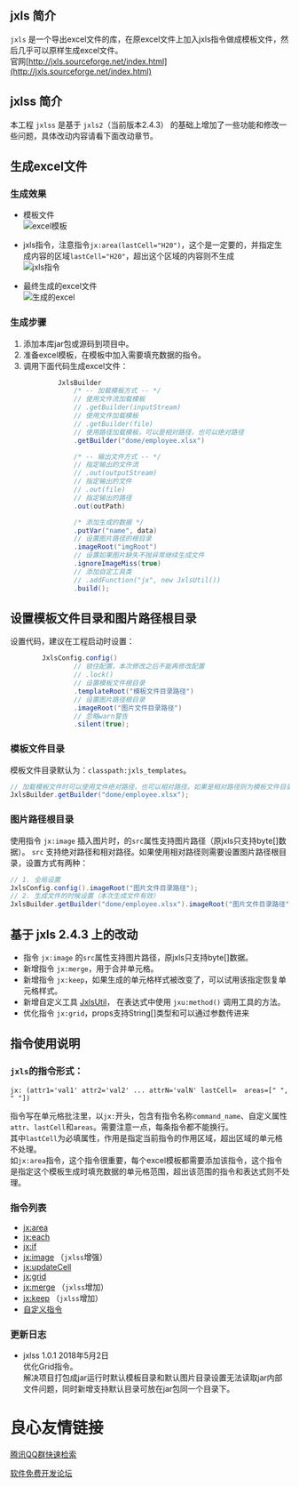 ## jxls 简介

`jxls` 是一个导出excel文件的库，在原excel文件上加入jxls指令做成模板文件，然后几乎可以原样生成excel文件。   
官网[http://jxls.sourceforge.net/index.html](http://jxls.sourceforge.net/index.html)

## jxlss 简介

本工程 `jxlss` 是基于 `jxls2`（当前版本2.4.3） 的基础上增加了一些功能和修改一些问题，具体改动内容请看下面改动章节。

## 生成excel文件

### 生成效果

- 模板文件   
![excel模板](https://gitee.com/uploads/images/2018/0125/174415_b02ec515_1424806.png "模板.png")

- jxls指令，注意指令`jx:area(lastCell="H20")`，这个是一定要的，并指定生成内容的区域`lastCell="H20"`，超出这个区域的内容则不生成   
![jxls指令](https://gitee.com/uploads/images/2018/0125/174750_105e4f7a_1424806.png "指令.png")

- 最终生成的excel文件   
![生成的excel](https://gitee.com/uploads/images/2018/0125/181030_d4a2ba5c_1424806.png "生成文件.png")

### 生成步骤

1. 添加本库jar包或源码到项目中。
2. 准备excel模板，在模板中加入需要填充数据的指令。
3. 调用下面代码生成excel文件：

``` java
            JxlsBuilder
                /* -- 加载模板方式 -- */
                // 使用文件流加载模板
                // .getBuilder(inputStream)
                // 使用文件加载模板
                // .getBuilder(file)
                // 使用路径加载模板，可以是相对路径，也可以绝对路径
                .getBuilder("dome/employee.xlsx")

                /* -- 输出文件方式 -- */
                // 指定输出的文件流
                // .out(outputStream)
                // 指定输出的文件
                // .out(file)
                // 指定输出的路径
                .out(outPath)

                /* 添加生成的数据 */
                .putVar("name", data)
                // 设置图片路径的根目录
                .imageRoot("imgRoot")
                // 设置如果图片缺失不抛异常继续生成文件
                .ignoreImageMiss(true)
                // 添加自定工具类
                // .addFunction("jx", new JxlsUtil())
                .build();
```

## 设置模板文件目录和图片路径根目录

设置代码，建议在工程启动时设置：
``` java
        JxlsConfig.config()
                // 锁住配置，本次修改之后不能再修改配置
                // .lock()
                // 设置模板文件根目录
                .templateRoot("模板文件目录路径")
                // 设置图片路径根目录
                .imageRoot("图片文件目录路径")
                // 忽略warn警告
                .silent(true);
```

### 模板文件目录

模板文件目录默认为：`classpath:jxls_templates`。

``` java
// 加载模板文件时可以使用文件绝对路径，也可以相对路径。如果是相对路径则为模板文件目录下的路径
JxlsBuilder.getBuilder("dome/employee.xlsx");
```

### 图片路径根目录

使用指令 `jx:image` 插入图片时，的`src`属性支持图片路径（原jxls只支持byte[]数据）。
`src` 支持绝对路径和相对路径。如果使用相对路径则需要设置图片路径根目录，设置方式有两种：

``` java
// 1. 全局设置
JxlsConfig.config().imageRoot("图片文件目录路径");
// 2. 生成文件的时候设置（本次生成文件有效）
JxlsBuilder.getBuilder("dome/employee.xlsx").imageRoot("图片文件目录路径")...
```

## 基于 jxls 2.4.3 上的改动

- 指令 `jx:image` 的`src`属性支持图片路径，原jxls只支持byte[]数据。
- 新增指令 `jx:merge`，用于合并单元格。
- 新增指令 `jx:keep`，如果生成的单元格样式被改变了，可以试用该指定恢复单元格样式。
- 新增自定义工具 [JxlsUtil](https://gitee.com/lnkToKing/jxlss/blob/master/src/main/java/pres/lnk/jxlss/JxlsUtil.java)， 在表达式中使用 `jxu:method()` 调用工具的方法。
- 优化指令 `jx:grid`，props支持String[]类型和可以通过参数传进来

## 指令使用说明

### `jxls`的指令形式：
```
jx: (attr1='val1' attr2='val2' ... attrN='valN' lastCell=  areas=[" ", " "])
```
指令写在单元格批注里，以`jx:`开头，包含有指令名称`command_name`、自定义属性`attr`、`lastCell`和`areas`。需要注意一点，每条指令都不能换行。   
其中`lastCell`为必填属性，作用是指定当前指令的作用区域，超出区域的单元格不处理。   
如`jx:area`指令，这个指令很重要，每个excel模板都需要添加该指令，这个指令是指定这个模板生成时填充数据的单元格范围，超出该范围的指令和表达式则不处理。

### 指令列表

- [jx:area](https://gitee.com/lnkToKing/jxlss/wikis/pages?title=area%E6%8C%87%E4%BB%A4&parent=%E6%8C%87%E4%BB%A4)
- [jx:each](https://gitee.com/lnkToKing/jxlss/wikis/pages?title=each%E6%8C%87%E4%BB%A4&parent=%E6%8C%87%E4%BB%A4)
- [jx:if](https://gitee.com/lnkToKing/jxlss/wikis/pages?title=if%E6%8C%87%E4%BB%A4&parent=%E6%8C%87%E4%BB%A4)
- [jx:image](https://gitee.com/lnkToKing/jxlss/wikis/pages?title=image%E6%8C%87%E4%BB%A4(jxlss%E6%9C%89%E5%A2%9E%E5%BC%BA)&parent=%E6%8C%87%E4%BB%A4) （`jxlss`增强）
- [jx:updateCell](http://jxls.sourceforge.net/reference/updatecell_command.html)
- [jx:grid](https://gitee.com/lnkToKing/jxlss/wikis/pages?title=grid%E6%8C%87%E4%BB%A4(jxlss%E6%9C%89%E4%BC%98%E5%8C%96)&parent=%E6%8C%87%E4%BB%A4)
- [jx:merge](https://gitee.com/lnkToKing/jxlss/wikis/pages?title=merge%E6%8C%87%E4%BB%A4(jxlss%E6%B7%BB%E5%8A%A0)&parent=%E6%8C%87%E4%BB%A4) （`jxlss`增加）
- [jx:keep](https://gitee.com/lnkToKing/jxlss/wikis/pages?title=keep%E6%8C%87%E4%BB%A4(jxlss%E6%B7%BB%E5%8A%A0)&parent=%E6%8C%87%E4%BB%A4) （`jxlss`增加）
- [自定义指令](https://gitee.com/lnkToKing/jxlss/wikis/pages?title=%E8%87%AA%E5%AE%9A%E4%B9%89%E6%8C%87%E4%BB%A4&parent=%E6%8C%87%E4%BB%A4)

### 更新日志

- jxlss 1.0.1 2018年5月2日   
优化Grid指令。   
解决项目打包成jar运行时默认模板目录和默认图片目录设置无法读取jar内部文件问题，同时新增支持默认目录可放在jar包同一个目录下。

 # 良心友情链接

[腾讯QQ群快速检索](http://u.720life.cn/s/8cf73f7c)

[软件免费开发论坛](http://u.720life.cn/s/bbb01dc0)